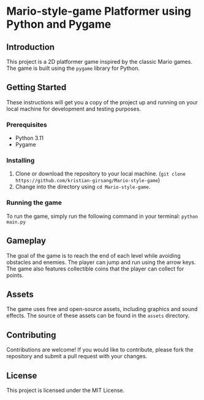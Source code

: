# Mario-style-game Platformer using Python and Pygame

## Introduction
This project is a 2D platformer game inspired by the classic Mario games. The game is built using the `pygame` library for Python.

## Getting Started
These instructions will get you a copy of the project up and running on your local machine for development and testing purposes.

### Prerequisites
- Python 3.11
- Pygame

### Installing
1. Clone or download the repository to your local machine. (`git clone https://github.com/kristian-girsang/Mario-style-game`)
2. Change into the directory using `cd Mario-style-game`.

### Running the game
To run the game, simply run the following command in your terminal:
`python main.py`

## Gameplay
The goal of the game is to reach the end of each level while avoiding obstacles and enemies. The player can jump and run using the arrow keys. The game also features collectible coins that the player can collect for points.

## Assets
The game uses free and open-source assets, including graphics and sound effects. The source of these assets can be found in the `assets` directory.

## Contributing
Contributions are welcome! If you would like to contribute, please fork the repository and submit a pull request with your changes.

## License
This project is licensed under the MIT License.

